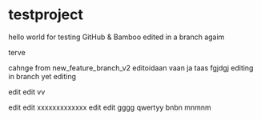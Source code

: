 # testproject
hello world for testing GitHub & Bamboo
edited in a branch
agaim

terve

cahnge from new_feature_branch_v2
editoidaan vaan
ja taas
fgjdgj
editing in branch
yet editing

edit edit vv

edit edit xxxxxxxxxxxxx
edit edit
gggg
qwertyy bnbn mnmnm


